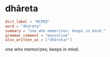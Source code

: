 # dhāreta

``` toml
dict_label = "NCPED"
word = "dhāreta"
summary = "one who memorizes; keeps in mind."
grammar_comment = "masculine"
also_written_as = ["dhāretar"]
```

one who memorizes; keeps in mind.

